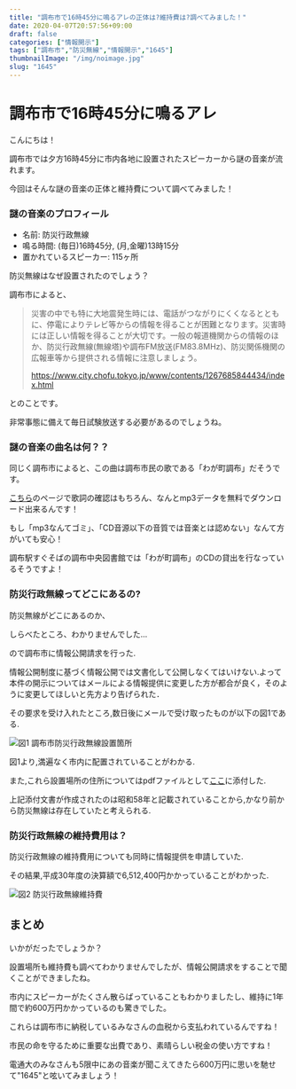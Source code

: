 ```yaml
---
title: "調布市で16時45分に鳴るアレの正体は?維持費は?調べてみました！"
date: 2020-04-07T20:57:56+09:00
draft: false
categories: ["情報開示"]
tags: ["調布市","防災無線","情報開示","1645"]
thumbnailImage: "/img/noimage.jpg"
slug: "1645"
---
```

# 調布市で16時45分に鳴るアレ

こんにちは！

調布市では夕方16時45分に市内各地に設置されたスピーカーから謎の音楽が流れます。

今回はそんな謎の音楽の正体と維持費について調べてみました！
<!--more-->

### 謎の音楽のプロフィール

- 名前: 防災行政無線
- 鳴る時間: (毎日)16時45分, (月,金曜)13時15分
- 置かれているスピーカー: 115ヶ所

防災無線はなぜ設置されたのでしょう？

調布市によると、

> 災害の中でも特に大地震発生時には、電話がつながりにくくなるとともに、停電によりテレビ等からの情報を得ることが困難となります。災害時には正しい情報を得ることが大切です。一般の報道機関からの情報のほか、防災行政無線(無線塔)や調布FM放送(FM83.8MHz)、防災関係機関の広報車等から提供される情報に注意しましょう。
> 
> https://www.city.chofu.tokyo.jp/www/contents/1267685844434/index.html

とのことです。

非常事態に備えて毎日試験放送する必要があるのでしょうね。


### 謎の音楽の曲名は何？？
同じく調布市によると、この曲は調布市民の歌である「わが町調布」だそうです。

[こちら](https://www.city.chofu.tokyo.jp/www/contents/1450671006552/index.html)のページで歌詞の確認はもちろん、なんとmp3データを無料でダウンロード出来るんです！

もし「mp3なんてゴミ」、「CD音源以下の音質では音楽とは認めない」なんて方がいても安心！

調布駅すぐそばの調布中央図書館では「わが町調布」のCDの貸出を行なっているそうですよ！

### 防災行政無線ってどこにあるの?

防災無線がどこにあるのか、

しらべたところ、わかりませんでした...


ので調布市に情報公開請求を行った.

情報公開制度に基づく情報公開では文書化して公開しなくてはいけない.よって本件の開示についてはメールによる情報提供に変更した方が都合が良く，そのように変更してほしいと先方より告げられた．

その要求を受け入れたところ,数日後にメールで受け取ったものが以下の図1である.

![図1 調布市防災行政無線設置箇所](/img/分布.png)

図1より,満遍なく市内に配置されていることがわかる.


また,これら設置場所の住所についてはpdfファイルとして[ここ](/pdf/住所.pdf)に添付した.


上記添付文書が作成されたのは昭和58年と記載されていることから,かなり前から防災無線は存在していたと考えられる.

### 防災行政無線の維持費用は？

防災行政無線の維持費用についても同時に情報提供を申請していた.

その結果,平成30年度の決算額で6,512,400円かかっていることがわかった.

![図2 防災行政無線維持費](/img/金額.jpg)

## まとめ
いかがだったでしょうか？

設置場所も維持費も調べてわかりませんでしたが、情報公開請求をすることで聞くことができましたね。

市内にスピーカーがたくさん散らばっていることもわかりましたし、維持に1年間で約600万円かかっているのも驚きでした。

これらは調布市に納税しているみなさんの血税から支払われているんですね！

市民の命を守るために重要な出費であり、素晴らしい税金の使い方ですね！

電通大のみなさんも5限中にあの音楽が聞こえてきたら600万円に思いを馳せて"1645"と呟いてみましょう！





